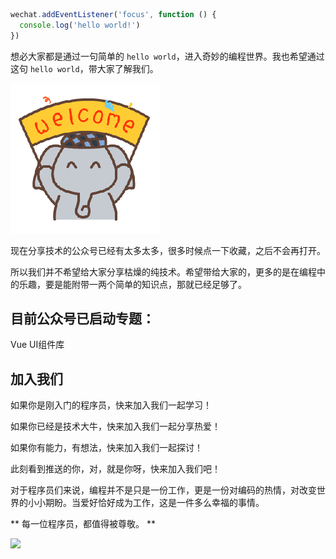 
``` javascript
wechat.addEventListener('focus', function () {
  console.log('hello world!')
})
```

想必大家都是通过一句简单的 `hello world`，进入奇妙的编程世界。我也希望通过这句 `hello world`，带大家了解我们。

![](./images/welcome.gif)

现在分享技术的公众号已经有太多太多，很多时候点一下收藏，之后不会再打开。

所以我们并不希望给大家分享枯燥的纯技术。希望带给大家的，更多的是在编程中的乐趣，要是能附带一两个简单的知识点，那就已经足够了。


## 目前公众号已启动专题：

Vue UI组件库


## 加入我们

如果你是刚入门的程序员，快来加入我们一起学习！

如果你已经是技术大牛，快来加入我们一起分享热爱！

如果你有能力，有想法，快来加入我们一起探讨！

此刻看到推送的你，对，就是你呀，快来加入我们吧！



对于程序员们来说，编程并不是只是一份工作，更是一份对编码的热情，对改变世界的小小期盼。当爱好恰好成为工作，这是一件多么幸福的事情。

** 每一位程序员，都值得被尊敬。 **

![](./images/QR.gif)
